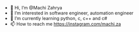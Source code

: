 - 👋 Hi, I’m @Machi Zahrya
- 👀 I’m interested in software engineer, automation engineer
- 🌱 I’m currently learning python, c, c++ and c#
- 📫 How to reach me https://instagram.com/machi.za

<!---
MachiZha/MachiZha is a ✨ special ✨ repository because its `README.md` (this file) appears on your GitHub profile.
You can click the Preview link to take a look at your changes.
--->
